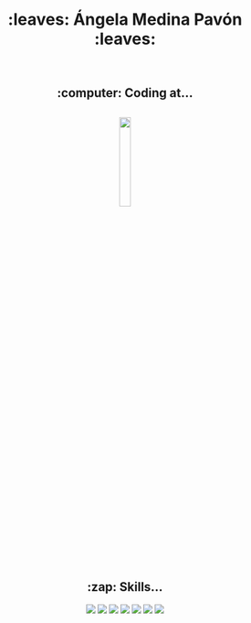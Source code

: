 <h1 align=center> :leaves: Ángela Medina Pavón :leaves: </h1>
<br/>
<h2 align=center>
  :computer: Coding at...
</h2>
<h2 align=center>
  <img width="20%" src="https://www.42madrid.com/wp-content/uploads/2020/04/42-Madrid.jpg">
</h2>
<h2 align=center>
  :zap: Skills...
</h2>
<p align="center">
  <a href="#"><img src="https://img.shields.io/badge/-Python-000?style=for-the-badge&logo=python"></a>
  <a href="#"><img src="https://img.shields.io/badge/-C-000?style=for-the-badge&logo=c"></a>
  <a href="#"><img src="https://img.shields.io/badge/-Linux-000?style=for-the-badge&logo=linux&"></a>
  <a href="#"><img src="https://img.shields.io/badge/-Bash-000?style=for-the-badge&logo=GNU%20Bash"></a>
  <a href="#"><img src="https://img.shields.io/badge/-Git-000?style=for-the-badge&logo=git"></a>
  <a href="#"><img src="https://img.shields.io/badge/-HTML5-000?style=for-the-badge&logo=html5"></a>
  <a href="#"><img src="https://img.shields.io/badge/-CSS3-000?style=for-the-badge&logo=css3"></a>
</p>
<!--
<style>
  body {
        background-image: url("https://static.wikia.nocookie.net/recreo/images/9/9a/Gretchen.png/revision/latest?cb=20130711235038&path-prefix=es");
        background-repeat: no repeat;
        backgroud-position: right;
       }
</style>
-->
<!--
**AngieMP/AngieMP** is a ✨ _special_ ✨ repository because its `README.md` (this file) appears on your GitHub profile.

Here are some ideas to get you started:

- 🔭 I’m currently working on ...
- 🌱 I’m currently learning ...
- 👯 I’m looking to collaborate on ...
- 🤔 I’m looking for help with ...
- 💬 Ask me about ...
- 📫 How to reach me: ...
- 😄 Pronouns: ...
- ⚡ Fun fact: ...
-->
